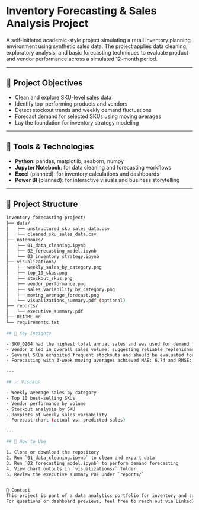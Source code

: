 # Inventory Forecasting & Sales Analysis Project

A self-initiated academic-style project simulating a retail inventory planning environment using synthetic sales data. The project applies data cleaning, exploratory analysis, and basic forecasting techniques to evaluate product and vendor performance across a simulated 12-month period.

---

## 📌 Project Objectives
- Clean and explore SKU-level sales data
- Identify top-performing products and vendors
- Detect stockout trends and weekly demand fluctuations
- Forecast demand for selected SKUs using moving averages
- Lay the foundation for inventory strategy modeling

---

## 🧰 Tools & Technologies
- **Python**: pandas, matplotlib, seaborn, numpy
- **Jupyter Notebook**: for data cleaning and forecasting workflows
- **Excel** (planned): for inventory calculations and dashboards
- **Power BI** (planned): for interactive visuals and business storytelling

---

## 📂 Project Structure
```bash
inventory-forecasting-project/
├── data/
│   ├── unstructured_sku_sales_data.csv
│   └── cleaned_sku_sales_data.csv
├── notebooks/
│   ├── 01_data_cleaning.ipynb
│   ├── 02_forecasting_model.ipynb
│   └── 03_inventory_strategy.ipynb
├── visualizations/
│   ├── weekly_sales_by_category.png
│   ├── top_10_skus.png
│   ├── stockout_skus.png
│   ├── vendor_performance.png
│   ├── sales_variability_by_category.png
│   ├── moving_average_forecast.png
│   └── visualizations_summary.pdf (optional)
├── reports/
│   └── executive_summary.pdf
├── README.md
└── requirements.txt

## 📌 Key Insights

- SKU_0204 had the highest total annual sales and was used for demand forecasting
- Vendor_2 led in overall sales volume, suggesting reliable replenishment
- Several SKUs exhibited frequent stockouts and should be evaluated for action
- Forecasting with 3-week moving averages achieved MAE: 6.74 and RMSE: 8.04

---

## 📈 Visuals

- Weekly average sales by category
- Top 10 best-selling SKUs
- Vendor performance by volume
- Stockout analysis by SKU
- Boxplots of weekly sales variability
- Forecast chart (actual vs. predicted sales)

---

## 🚀 How to Use

1. Clone or download the repository  
2. Run `01_data_cleaning.ipynb` to clean and export data  
3. Run `02_forecasting_model.ipynb` to perform demand forecasting  
4. View chart outputs in `visualizations/` folder  
5. Review the executive summary PDF under `reports/`


📨 Contact
This project is part of a data analytics portfolio for inventory and supply chain roles.
For questions or dashboard previews, feel free to reach out via LinkedIn or GitHub.

